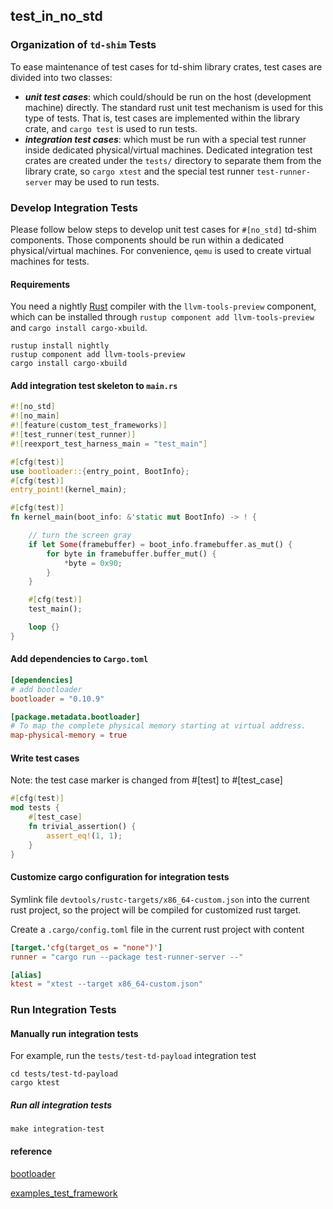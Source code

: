 ## test_in_no_std

### Organization of `td-shim` Tests

To ease maintenance of test cases for td-shim library crates, test cases are divided into two classes:
- ***unit test cases***: which could/should be run on the host (development machine) directly.
  The standard rust unit test mechanism is used for this type of tests. That is, test cases are implemented within
  the library crate, and `cargo test` is used to run tests.
- ***integration test cases***: which must be run with a special test runner inside dedicated physical/virtual machines.
  Dedicated integration test crates are created under the `tests/` directory to separate them from the library crate,
  so `cargo xtest` and the special test runner `test-runner-server` may be used to run tests.

### Develop Integration Tests

Please follow below steps to develop unit test cases for `#[no_std]` td-shim components. Those components should be
run within a dedicated physical/virtual machines. For convenience, `qemu` is used to create virtual machines for tests.

#### Requirements

You need a nightly [Rust](https://www.rust-lang.org/) compiler with the `llvm-tools-preview` component, which can be
installed through `rustup component add llvm-tools-preview` and `cargo install cargo-xbuild`.

```
rustup install nightly
rustup component add llvm-tools-preview
cargo install cargo-xbuild
```

#### Add integration test skeleton to `main.rs`

```rust
#![no_std]
#![no_main]
#![feature(custom_test_frameworks)]
#![test_runner(test_runner)]
#![reexport_test_harness_main = "test_main"]

#[cfg(test)]
use bootloader::{entry_point, BootInfo};
#[cfg(test)]
entry_point!(kernel_main);

#[cfg(test)]
fn kernel_main(boot_info: &'static mut BootInfo) -> ! {

    // turn the screen gray
    if let Some(framebuffer) = boot_info.framebuffer.as_mut() {
        for byte in framebuffer.buffer_mut() {
            *byte = 0x90;
        }
    }

    #[cfg(test)]
    test_main();

    loop {}
}
```

#### Add dependencies to `Cargo.toml`

```toml
[dependencies]
# add bootloader
bootloader = "0.10.9"

[package.metadata.bootloader]
# To map the complete physical memory starting at virtual address.
map-physical-memory = true
```

#### Write test cases

Note: the test case marker is changed from #[test] to #[test_case]

```rust
#[cfg(test)]
mod tests {
    #[test_case]
    fn trivial_assertion() {
        assert_eq!(1, 1);
    }
}
```

####  Customize cargo configuration for integration tests

Symlink file `devtools/rustc-targets/x86_64-custom.json` into the current rust project, so the project will be compiled
for customized rust target.

Create a `.cargo/config.toml` file in the current rust project with content

```toml
[target.'cfg(target_os = "none")']
runner = "cargo run --package test-runner-server --"

[alias]
ktest = "xtest --target x86_64-custom.json"

```

### Run Integration Tests

####  Manually run integration tests

For example, run the `tests/test-td-payload` integration test

```
cd tests/test-td-payload
cargo ktest
```

##### Run all integration tests

```
make integration-test
```

#### reference

[bootloader](https://github.com/rust-osdev/bootloader)

[examples_test_framework](https://github.com/rust-osdev/bootloader/tree/main/examples/test_framework)

